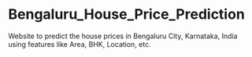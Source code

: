 # Bengaluru_House_Price_Prediction
Website to predict the house prices in Bengaluru City, Karnataka, India using features like Area, BHK, Location, etc.
